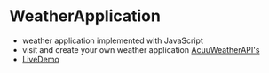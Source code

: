 # WeatherApplication
- weather application implemented with JavaScript
- visit and create your own weather application [AcuuWeatherAPI's](https://developer.accuweather.com/)
- [LiveDemo](https://himadwise.github.io/WeatherApplication/)

